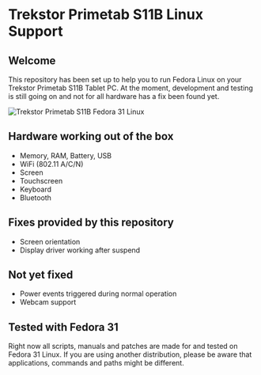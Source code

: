 # Trekstor Primetab S11B Linux Support

## Welcome

This repository has been set up to help you to run Fedora Linux on your Trekstor Primetab S11B Tablet PC. At the moment, development and testing is still going on and not for all hardware has a fix been found yet. 

![Trekstor Primetab S11B Fedora 31 Linux](https://techrevelations.de/wp-content/uploads/2019/12/IMG_2714.jpg)

## Hardware working out of the box

* Memory, RAM, Battery, USB
* WiFi (802.11 A/C/N)
* Screen
* Touchscreen
* Keyboard
* Bluetooth

## Fixes provided by this repository

* Screen orientation
* Display driver working after suspend

## Not yet fixed

* Power events triggered during normal operation
* Webcam support

## Tested with Fedora 31

Right now all scripts, manuals and patches are made for and tested on Fedora 31 Linux. If you are using another distribution, please be aware that applications, commands and paths might be different.
